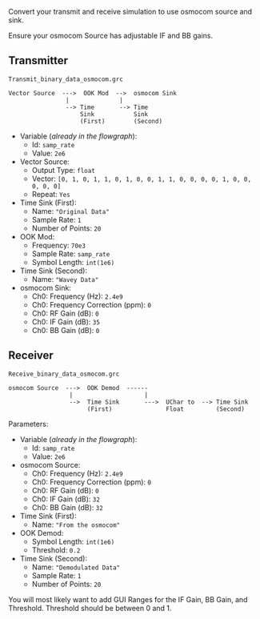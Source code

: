 Convert your transmit and receive simulation to use osmocom source and sink.

Ensure your osmocom Source has adjustable IF and BB gains.

## Transmitter 

`Transmit_binary_data_osmocom.grc`

```
Vector Source  --->  OOK Mod  -->  osmocom Sink
                |              |
                --> Time       --> Time
                    Sink           Sink
                    (First)        (Second)
```

- Variable (_already in the flowgraph_):
  - Id: `samp_rate`
  - Value: `2e6`
- Vector Source:
  - Output Type: `float`
  - Vector: `[0, 1, 0, 1, 1, 0, 1, 0, 0, 1, 1, 0, 0, 0, 0, 1, 0, 0, 0, 0, 0]`
  - Repeat: `Yes`
- Time Sink (First):
  - Name: `"Original Data"`
  - Sample Rate: `1`
  - Number of Points: `20`
- OOK Mod:
  - Frequency: `70e3`
  - Sample Rate: `samp_rate`
  - Symbol Length: `int(1e6)`
- Time Sink (Second):
  - Name: `"Wavey Data"`
- osmocom Sink:
  - Ch0: Frequency (Hz): `2.4e9`
  - Ch0: Frequency Correction (ppm): `0`
  - Ch0: RF Gain (dB): `0`
  - Ch0: IF Gain (dB): `35`
  - Ch0: BB Gain (dB): `0`

## Receiver

`Receive_binary_data_osmocom.grc`

```
osmocom Source  --->  OOK Demod  ------
                 |                    |
                 -->  Time Sink       --->  UChar to  --> Time Sink 
                      (First)               Float         (Second)
```

Parameters:

- Variable (_already in the flowgraph_):
  - Id: `samp_rate`
  - Value: `2e6`
- osmocom Source:
  - Ch0: Frequency (Hz): `2.4e9`
  - Ch0: Frequency Correction (ppm): `0`
  - Ch0: RF Gain (dB): `0`
  - Ch0: IF Gain (dB): `32`
  - Ch0: BB Gain (dB): `32`
- Time Sink (First):
  - Name: `"From the osmocom"`
- OOK Demod:
  - Symbol Length: `int(1e6)`
  - Threshold: `0.2`
- Time Sink (Second):
  - Name: `"Demodulated Data"`
  - Sample Rate: `1`
  - Number of Points: `20`

You will most likely want to add GUI Ranges for the IF Gain, BB Gain, and Threshold. Threshold should be between 0 and 1.
